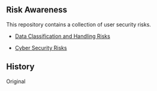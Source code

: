 ## Risk Awareness


This repository contains a collection of user security risks.

- [Data Classification and Handling Risks](data-classification-and-handling-stories.md)

- [Cyber Security Risks](cyber-security-risks.md)


## History

Original

